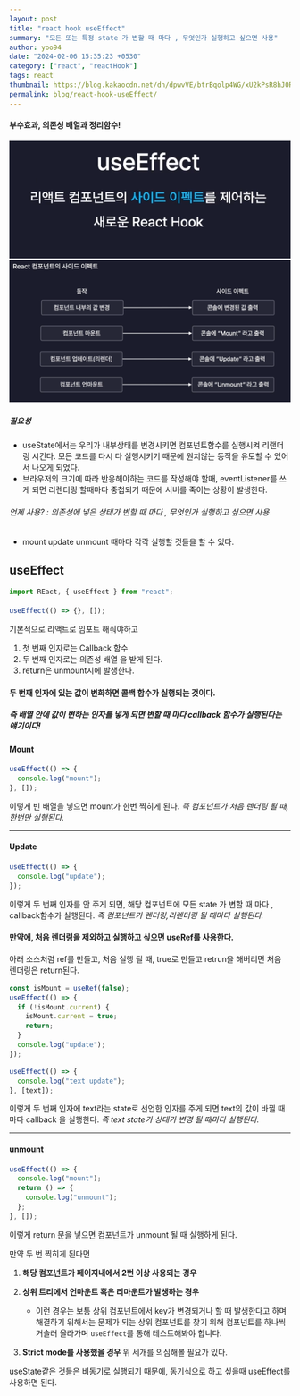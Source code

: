 ```yaml
---
layout: post
title: "react hook useEffect"
summary: "모든 또는 특정 state 가 변할 때 마다 , 무엇인가 실행하고 싶으면 사용"
author: yoo94
date: "2024-02-06 15:35:23 +0530"
category: ["react", "reactHook"]
tags: react
thumbnail: https://blog.kakaocdn.net/dn/dpwvVE/btrBqolp4WG/xU2kPsR8hJ0Rpx9B1LSoZ1/img.png
permalink: blog/react-hook-useEffect/
---
```


#### 부수효과, 의존성 배열과 정리함수!

<img src="/blog/postImg/Pasted image 20240506123932.png" alt="Pasted image 20240506123932.png" style="max-width:100%;">

<img src="/blog/postImg/Pasted image 20240506124009.png" alt="Pasted image 20240506124009.png" style="max-width:100%;">

##### 필요성

- useState에서는 우리가 내부상태를 변경시키면 컴포넌트함수를 실행시켜 리랜더링 시킨다.
  모든 코드를 다시 다 실행시키기 때문에 원치않는 동작을 유도할 수 있어서 나오게 되었다.
- 브라우저의 크기에 따라 반응해야하는 코드를 작성해야 할때, eventListener를 쓰게 되면 리렌더링 할때마다 중첩되기 때문에 서버를 죽이는 상황이 발생한다.

###### 언제 사용? : 의존성에 넣은 상태가 변할 때 마다 , 무엇인가 실행하고 싶으면 사용

- mount update unmount 때마다 각각 실행할 것들을 할 수 있다.

## useEffect

```jsx
import REact, { useEffect } from "react";

useEffect(() => {}, []);
```

기본적으로 리액트로 임포트 해줘야하고

1. 첫 번째 인자로는 Callback 함수
2. 두 번째 인자로는 의존성 배열
   을 받게 된다.
3. return은 unmount시에 발생한다.

#### 두 번째 인자에 있는 값이 변화하면 콜백 함수가 실행되는 것이다.

##### 즉 배열 안에 값이 변하는 인자를 넣게 되면 변할 때 마다 callback 함수가 실행된다는 얘기이다!

#### Mount

```jsx
useEffect(() => {
  console.log("mount");
}, []);
```

이렇게 빈 배열을 넣으면 mount가 한번 찍히게 된다.
_즉 컴포넌트가 처음 렌더링 될 때, 한번만 실행된다._

---

#### Update

```jsx
useEffect(() => {
  console.log("update");
});
```

이렇게 두 번째 인자를 안 주게 되면, 해당 컴포넌트에 모든 state 가 변할 때 마다 , callback함수가 실행된다.
_즉 컴포넌트가 렌더링,리렌더링 될 때마다 실행된다._

#### 만약에, 처음 렌더링을 제외하고 실행하고 싶으면 useRef를 사용한다.

아래 소스처럼 ref를 만들고, 처음 실행 될 때, true로 만들고 retrun을 해버리면 처음 렌더링은 return된다.

```jsx
const isMount = useRef(false);
useEffect(() => {
  if (!isMount.current) {
    isMount.current = true;
    return;
  }
  console.log("update");
});
```

```jsx
useEffect(() => {
  console.log("text update");
}, [text]);
```

이렇게 두 번째 인자에 text라는 state로 선언한 인자를 주게 되면 text의 값이 바뀔 때마다 callback 을 실행한다.
_즉 text state가 상태가 변경 될 때마다 실행된다._

---

#### unmount

```jsx
useEffect(() => {
  console.log("mount");
  return () => {
    console.log("unmount");
  };
}, []);
```

이렇게 return 문을 넣으면 컴포넌트가 unmount 될 때 실행하게 된다.

만약 두 번 찍히게 된다면

1. **해당 컴포넌트가 페이지내에서 2번 이상 사용되는 경우**

2. **상위 트리에서 언마운트 혹은 리마운트가 발생하는 경우**

   - 이런 경우는 보통 상위 컴포넌트에서 key가 변경되거나 할 때 발생한다고 하며 해결하기 위해서는 문제가 되는 상위 컴포넌트를 찾기 위해 컴포넌트를 하나씩 거슬러 올라가며 `useEffect`를 통해 테스트해봐야 합니다.

3. **Strict mode를 사용했을 경우**
   위 세개를 의심해볼 필요가 있다.

useState같은 것들은 비동기로 실행되기 때문에, 동기식으로 하고 싶을때 useEffect를 사용하면 된다.
